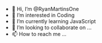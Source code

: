 - 👋 Hi, I’m @RyanMartinsOne
- 👀 I’m interested in Coding
- 🌱 I’m currently learning JavaScript
- 💞️ I’m looking to collaborate on ...
- 📫 How to reach me ...

<!---
RyanMartinsOne/RyanMartinsOne is a ✨ special ✨ repository because its `README.md` (this file) appears on your GitHub profile.
You can click the Preview link to take a look at your changes.
--->
